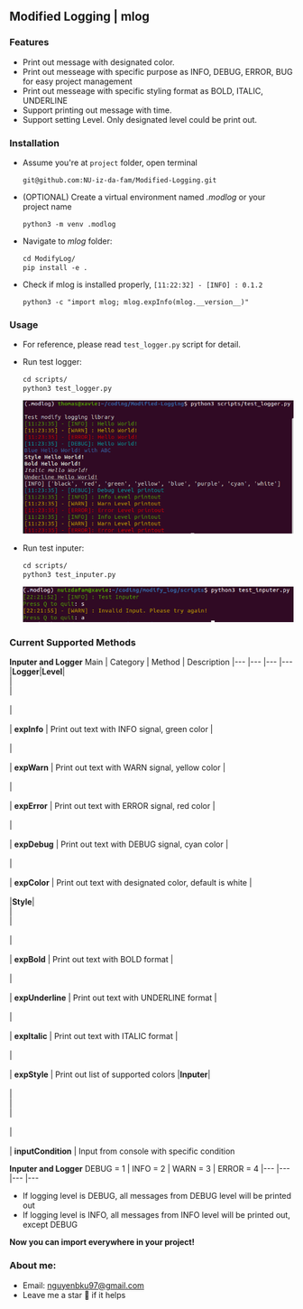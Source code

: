 ## Modified Logging | mlog

### Features
- Print out message with designated color.
- Print out messeage with specific purpose as INFO, DEBUG, ERROR, BUG for easy project management
- Print out messeage with specific styling format as BOLD, ITALIC, UNDERLINE
- Support printing out message with time.
- Support setting Level. Only designated level could be print out.
### Installation
- Assume you're at ```project``` folder, open terminal
    ```
    git@github.com:NU-iz-da-fam/Modified-Logging.git
    ```
- (OPTIONAL) Create a virtual environment named *.modlog* or your project name
    ```
    python3 -m venv .modlog
    ```
- Navigate to *mlog* folder:
    ```
    cd ModifyLog/
    pip install -e .
    ```
- Check if mlog is installed properly, ```[11:22:32] - [INFO] : 0.1.2```
    ```
    python3 -c "import mlog; mlog.expInfo(mlog.__version__)"
    ```
### Usage
- For reference, please read ```test_logger.py``` script for detail.
- Run test logger:
    ```
    cd scripts/
    python3 test_logger.py
    ```

    ![alt text](images/logger.png "test-logger")
- Run test inputer:
    ```
    cd scripts/
    python3 test_inputer.py
    ```

    ![alt text](images/inputer.png "test-inputer")

### Current Supported Methods

**Inputer and Logger**
Main | Category 	| Method | Description 
|--- |---	|---	|---
|**Logger**|**Level**| <br/> | <br/> 
|<br/><br/>|<br/><br/>| **expInfo** | Print out text with INFO signal, green color
|<br/><br/>|<br/><br/>| **expWarn** | Print out text with WARN signal, yellow color
|<br/><br/>|<br/><br/>| **expError** | Print out text with ERROR signal, red color
|<br/><br/>|<br/><br/>| **expDebug** | Print out text with DEBUG signal, cyan color
|<br/><br/>|<br/><br/>| **expColor** | Print out text with designated color, default is white
|<br/><br/>|**Style**| <br/> | <br/> 
|<br/><br/>|<br/><br/>| **expBold** | Print out text with BOLD format
|<br/><br/>|<br/><br/>| **expUnderline** | Print out text with UNDERLINE format
|<br/><br/>|<br/><br/>| **expItalic** | Print out text with ITALIC format
|<br/><br/>|<br/><br/>| **expStyle** | Print out list of supported colors
|**Inputer**|<br/><br/>| <br/> | <br/> 
|<br/><br/>|<br/><br/>| **inputCondition** | Input from console with specific condition 

**Inputer and Logger**
DEBUG = 1 | INFO = 2  	| WARN = 3 | ERROR = 4 
|--- |---	|---	|---
- If logging level is DEBUG, all messages from DEBUG level will be printed out
- If logging level is INFO, all messages from INFO level will be printed out, except DEBUG

**Now you can import everywhere in your project!**

### About me:
- Email: nguyenbku97@gmail.com 
- Leave me a star :dizzy: if it helps 
